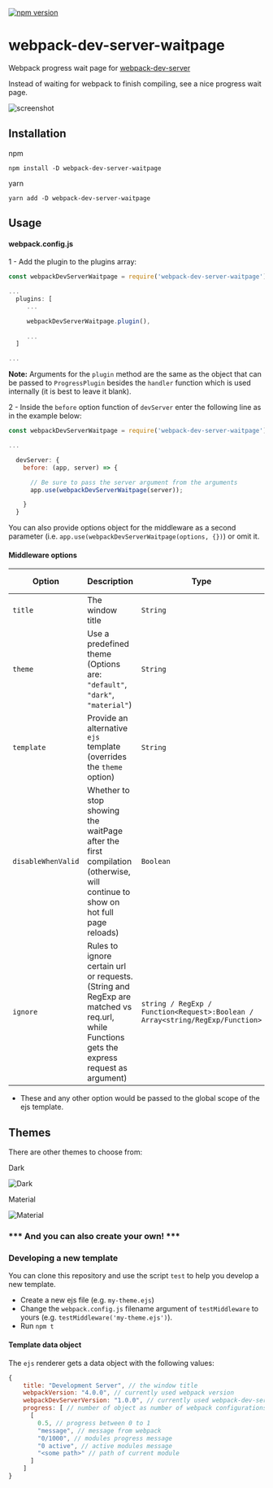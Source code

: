 [![npm version](https://badge.fury.io/js/webpack-dev-server-waitpage.svg)](https://badge.fury.io/js/webpack-dev-server-waitpage)

# webpack-dev-server-waitpage
Webpack progress wait page for [webpack-dev-server](https://github.com/webpack/webpack-dev-server)

Instead of waiting for webpack to finish compiling, see a nice progress wait page.

![screenshot](screenshot.png)

## Installation

npm
```
npm install -D webpack-dev-server-waitpage
```

yarn
```
yarn add -D webpack-dev-server-waitpage
```

## Usage

#### webpack.config.js

1 - Add the plugin to the plugins array:
```js
const webpackDevServerWaitpage = require('webpack-dev-server-waitpage');

...
  plugins: [
     ...

     webpackDevServerWaitpage.plugin(),
  
     ...
  ] 

...
```

**Note:** Arguments for the `plugin` method are the same as the object that can be passed to `ProgressPlugin` besides the `handler` function which is used internally (it is best to leave it blank).

2 - Inside the `before` option function of `devServer` enter the following line as in the example below:

```js
const webpackDevServerWaitpage = require('webpack-dev-server-waitpage');

...

  devServer: {
    before: (app, server) => {

      // Be sure to pass the server argument from the arguments
      app.use(webpackDevServerWaitpage(server));

    }
  }

```
You can also provide options object for the middleware as a second parameter (i.e. `app.use(webpackDevServerWaitpage(options, {})`) or omit it.

#### Middleware options

| Option |Description|Type|Default Value|
|--------|-----------|----|-------------|
|`title`|The window title|`String`|`"Development Server"`|
|`theme`|Use a predefined theme (Options are: `"default"`, `"dark"`, `"material"`)|`String`|`"default"`|
|`template`|Provide an alternative `ejs` template (overrides the `theme` option)|`String`|The predefined template used by the `theme` option|
|`disableWhenValid`|Whether to stop showing the waitPage after the first compilation (otherwise, will continue to show on hot full page reloads)|`Boolean`|`true` 
|`ignore`|Rules to ignore certain url or requests. (String and RegExp are matched vs req.url, while Functions gets the express request as argument)|`string / RegExp / Function<Request>:Boolean / Array<string/RegExp/Function>`|`null`

* These and any other option would be passed to the global scope of the ejs template.


## Themes

There are other themes to choose from:

Dark

![Dark](screenshot3.png)

Material

![Material](screenshot2.png)

### *** And you can also create your own! ***

### Developing a new template

You can clone this repository and use the script `test` to help you develop a new template.
- Create a new ejs file (e.g. `my-theme.ejs`)
- Change the `webpack.config.js` filename argument of `testMiddleware` to yours (e.g. `testMiddleware('my-theme.ejs')`).
- Run `npm t`

#### Template data object

The `ejs` renderer gets a data object with the following values:
```js
{
    title: "Development Server", // the window title
    webpackVersion: "4.0.0", // currently used webpack version
    webpackDevServerVersion: "1.0.0", // currently used webpack-dev-server version
    progress: [ // number of object as number of webpack configurations
      [
        0.5, // progress between 0 to 1
        "message", // message from webpack
        "0/1000", // modules progress message
        "0 active", // active modules message
        "<some path>" // path of current module
      ]
    ]
}
```

